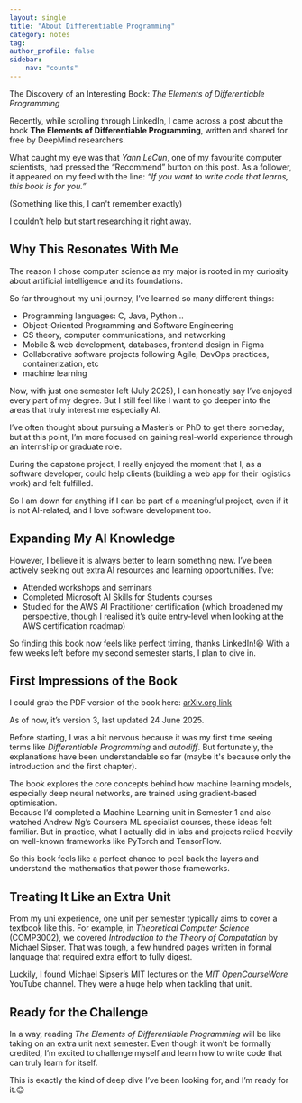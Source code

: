 ```yaml
---
layout: single
title: "About Differentiable Programming"
category: notes
tag: 
author_profile: false
sidebar:
    nav: "counts"
---
```


The Discovery of an Interesting Book: *The Elements of Differentiable Programming*

Recently, while scrolling through LinkedIn, I came across a post about the book **The Elements of Differentiable Programming**, written and shared for free by DeepMind researchers.

What caught my eye was that *Yann LeCun*, one of my favourite computer scientists, had pressed the “Recommend” button on this post. As a follower, it appeared on my feed with the line: *“If you want to write code that learns, this book is for you.”* 

(Something like this, I can't remember exactly)

I couldn’t help but start researching it right away.


## Why This Resonates With Me

The reason I chose computer science as my major is rooted in my curiosity about artificial intelligence and its foundations.

So far throughout my uni journey, I’ve learned so many different things:
- Programming languages: C, Java, Python...
- Object-Oriented Programming and Software Engineering
- CS theory, computer communications, and networking
- Mobile & web development, databases, frontend design in Figma
- Collaborative software projects following Agile, DevOps practices, containerization, etc
- machine learning

Now, with just one semester left (July 2025), I can honestly say I’ve enjoyed every part of my degree. But I still feel like I want to go deeper into the areas that truly interest me especially AI.

I’ve often thought about pursuing a Master’s or PhD to get there someday, but at this point, I’m more focused on gaining real-world experience through an internship or graduate role.

During the capstone project, I really enjoyed the moment that I, as a software developer, could help clients (building a web app for their logistics work) and felt fulfilled.

So I am down for anything if I can be part of a meaningful project, even if it is not AI-related, and I love software development too.


## Expanding My AI Knowledge

However, I believe it is always better to learn something new.
I’ve been actively seeking out extra AI resources and learning opportunities. I’ve:
- Attended workshops and seminars
- Completed Microsoft AI Skills for Students courses
- Studied for the AWS AI Practitioner certification (which broadened my perspective, though I realised it’s quite entry-level when looking at the AWS certification roadmap)

So finding this book now feels like perfect timing, thanks LinkedIn!😆
With a few weeks left before my second semester starts, I plan to dive in.


## First Impressions of the Book

I could grab the PDF version of the book here: [arXiv.org link](https://arxiv.org/abs/2403.14606)

As of now, it’s version 3, last updated 24 June 2025.

Before starting, I was a bit nervous because it was my first time seeing terms like *Differentiable Programming* and *autodiff*. But fortunately, the explanations have been understandable so far (maybe it's because only the introduction and the first chapter).

The book explores the core concepts behind how machine learning models, especially deep neural networks, are trained using gradient-based optimisation.  
Because I’d completed a Machine Learning unit in Semester 1 and also watched Andrew Ng’s Coursera ML specialist courses, these ideas felt familiar. But in practice, what I actually did in labs and projects relied heavily on well-known frameworks like PyTorch and TensorFlow.

So this book feels like a perfect chance to peel back the layers and understand the mathematics that power those frameworks.


## Treating It Like an Extra Unit

From my uni experience, one unit per semester typically aims to cover a textbook like this. For example, in *Theoretical Computer Science* (COMP3002), we covered *Introduction to the Theory of Computation* by Michael Sipser. That was tough, a few hundred pages written in formal language that required extra effort to fully digest.

Luckily, I found Michael Sipser’s MIT lectures on the *MIT OpenCourseWare* YouTube channel. They were a huge help when tackling that unit.


## Ready for the Challenge

In a way, reading *The Elements of Differentiable Programming* will be like taking on an extra unit next semester. Even though it won’t be formally credited, I’m excited to challenge myself and learn how to write code that can truly learn for itself.

This is exactly the kind of deep dive I’ve been looking for, and I’m ready for it.😊
